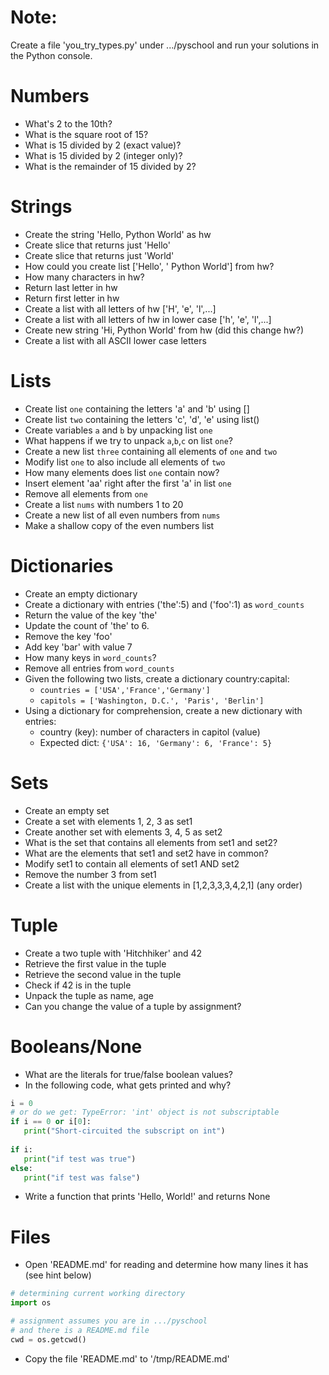# Note:
Create a file 'you_try_types.py' under .../pyschool and
run your solutions in the Python console.

# Numbers
* What's 2 to the 10th?
* What is the square root of 15?
* What is 15 divided by 2 (exact value)?
* What is 15 divided by 2 (integer only)?
* What is the remainder of 15 divided by 2?

# Strings
* Create the string 'Hello, Python World' as hw
* Create slice that returns just 'Hello'
* Create slice that returns just 'World'
* How could you create list \['Hello', ' Python World'\] from hw?
* How many characters in hw?
* Return last letter in hw
* Return first letter in hw
* Create a list with all letters of hw \['H', 'e', 'l',...\]
* Create a list with all letters of hw in lower case \['h', 'e', 'l',...\]
* Create new string 'Hi, Python World' from hw (did this change hw?)
* Create a list with all ASCII lower case letters

# Lists
* Create list `one` containing the letters 'a' and 'b' using []
* Create list `two` containing the letters 'c', 'd', 'e' using list()
* Create variables `a` and `b` by unpacking list `one`
* What happens if we try to unpack `a`,`b`,`c` on list `one`?
* Create a new list `three` containing all elements of `one` and `two`
* Modify list `one` to also include all elements of `two`
* How many elements does list `one` contain now?
* Insert element 'aa' right after the first 'a' in list `one`
* Remove all elements from `one`
* Create a list `nums` with numbers 1 to 20
* Create a new list of all even numbers from `nums`
* Make a shallow copy of the even numbers list

# Dictionaries
* Create an empty dictionary
* Create a dictionary with entries ('the':5) and ('foo':1) as `word_counts`
* Return the value of the key 'the'
* Update the count of 'the' to 6.
* Remove the key 'foo'
* Add key 'bar' with value 7
* How many keys in `word_counts`?
* Remove all entries from `word_counts`
* Given the following two lists, create a dictionary country:capital:
     * `countries = ['USA','France','Germany']`
     * `capitols = ['Washington, D.C.', 'Paris', 'Berlin']`
* Using a dictionary for comprehension, create a new dictionary with entries:
     * country (key): number of characters in capitol (value)
     * Expected dict: `{'USA': 16, 'Germany': 6, 'France': 5}`

# Sets
* Create an empty set
* Create a set with elements 1, 2, 3 as set1
* Create another set with elements 3, 4, 5 as set2
* What is the set that contains all elements from set1 and set2?
* What are the elements that set1 and set2 have in common?
* Modify set1 to contain all elements of set1 AND set2
* Remove the number 3 from set1
* Create a list with the unique elements in [1,2,3,3,3,4,2,1] (any order)

# Tuple
* Create a two tuple with 'Hitchhiker' and 42
* Retrieve the first value in the tuple
* Retrieve the second value in the tuple
* Check if 42 is in the tuple
* Unpack the tuple as name, age
* Can you change the value of a tuple by assignment?

# Booleans/None
* What are the literals for true/false boolean values?
* In the following code, what gets printed and why?
```python
i = 0
# or do we get: TypeError: 'int' object is not subscriptable
if i == 0 or i[0]:
   print("Short-circuited the subscript on int")
   
if i:
   print("if test was true")
else:
   print("if test was false")
```
* Write a function that prints 'Hello, World!' and returns None

# Files
* Open 'README.md' for reading and determine how many lines it has (see hint below)
```python
# determining current working directory
import os

# assignment assumes you are in .../pyschool
# and there is a README.md file
cwd = os.getcwd()
```
* Copy the file 'README.md' to '/tmp/README.md'





